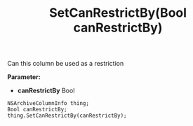 ﻿---
uid: crmscript_ref_NSArchiveColumnInfo_SetCanRestrictBy
title: SetCanRestrictBy(Bool canRestrictBy)
intellisense: NSArchiveColumnInfo.SetCanRestrictBy
keywords: NSArchiveColumnInfo, GetCanRestrictBy
so.topic: reference
---

Can this column be used as a restriction

**Parameter:** 
 - **canRestrictBy** Bool

```crmscript
NSArchiveColumnInfo thing;
Bool canRestrictBy;
thing.SetCanRestrictBy(canRestrictBy);
```

